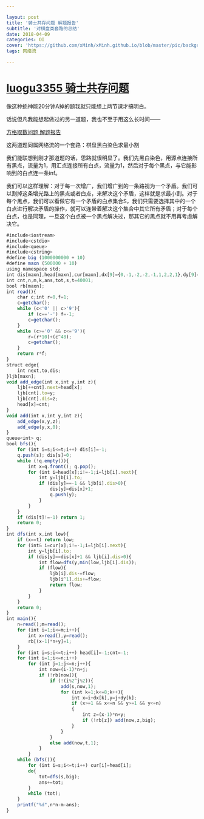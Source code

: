 ```yaml
---

layout: post
title: '骑士共存问题 解题报告'
subtitle: '对棋盘类套路的总结'
date: 2018-04-09
categories: OI
cover: 'https://github.com/xMinh/xMinh.github.io/blob/master/pic/background/Other/%E9%9D%9E%E5%8A%A8%E6%BC%AB/08.jpg?raw=true'
tags: 网络流

---
```


# [luogu3355 骑士共存问题](https://www.luogu.org/problemnew/show/P3355)

像这种蚝神能20分钟A掉的题我就只能想上两节课才搞明白。

话说但凡我能想起做过的另一道题，我也不至于用这么长时间——

[方格取数问题 解题报告](https://xminh.github.io/oi/2018/02/10/%E6%96%B9%E6%A0%BC%E5%8F%96%E6%95%B0%E9%97%AE%E9%A2%98-%E8%A7%A3%E9%A2%98%E6%8A%A5%E5%91%8A.html)

这两道题同属网络流的一个套路：棋盘黑白染色求最小割

我们能联想到刚才那道题的话，思路就很明显了。我们先黑白染色，用源点连接所有黑点，流量为1，用汇点连接所有白点，流量为1，然后对于每个黑点，与它能影响到的白点连一条inf。

我们可以这样理解：对于每一次增广，我们增广到的一条路视为一个矛盾。我们可以割掉这条增光路上的黑点或者白点，来解决这个矛盾，这样就是求最小割。对于每个黑点，我们可以看做它有一个矛盾的白点集合S，我们只需要选择其中的一个白点进行解决矛盾的操作，就可以连带着解决这个集合中其它所有矛盾；对于每个白点，也是同理，一旦这个白点被一个黑点解决过，那其它的黑点就不用再考虑解决它。

```javascript
#include<iostream>
#include<cstdio>
#include<queue>
#include<cstring>
#define big (1000000000 + 10)
#define maxn (500000 + 10)
using namespace std;
int dis[maxn],head[maxn],cur[maxn],dx[9]={0,-1,-2,-2,-1,1,2,2,1},dy[9]={0,-2,-1,1,2,-2,-1,1,2};
int cnt,n,m,k,ans,tot,s,t=40001;
bool rb[maxn];
int read(){
    char c;int r=0,f=1;
    c=getchar();
    while (c<'0' || c>'9'){
        if (c=='-') f=-1;
        c=getchar();
    }
    while (c>='0' && c<='9'){
        r=(r*10)+(c^48);
        c=getchar();
    }
    return r*f; 
}
struct edge{
    int next,to,dis;
}ljb[maxn];
void add_edge(int x,int y,int z){
    ljb[++cnt].next=head[x];
    ljb[cnt].to=y;
    ljb[cnt].dis=z;
    head[x]=cnt;
}
void add(int x,int y,int z){
    add_edge(x,y,z);
    add_edge(y,x,0);
}
queue<int> q;
bool bfs(){
    for (int i=s;i<=t;i++) dis[i]=-1;
    q.push(s); dis[s]=0;
    while (!q.empty()){
        int x=q.front(); q.pop();
        for (int i=head[x];i!=-1;i=ljb[i].next){
            int y=ljb[i].to;
            if (dis[y]==-1 && ljb[i].dis>0){
                dis[y]=dis[x]+1;
                q.push(y);
            }
        }
    }
    if (dis[t]!=-1) return 1;
    return 0;
}
int dfs(int x,int low){
    if (x==t) return low;
    for (int& i=cur[x];i!=-1;i=ljb[i].next){
        int y=ljb[i].to;
        if (dis[y]==dis[x]+1 && ljb[i].dis>0){
            int flow=dfs(y,min(low,ljb[i].dis));
            if (flow){
                ljb[i].dis-=flow;
                ljb[i^1].dis+=flow;
                return flow;
            }
        }
    }
    return 0;
}
int main(){
    n=read();m=read();
    for (int i=1;i<=m;i++){
        int x=read(),y=read();
        rb[(x-1)*n+y]=1;
    }
    for (int i=s;i<=t;i++) head[i]=-1;cnt=-1;
    for (int i=1;i<=n;i++)
        for (int j=1;j<=n;j++){
            int now=(i-1)*n+j;
            if (!rb[now]){
                if (!(i%2^j%2)){
                    add(s,now,1);
                    for (int k=1;k<=8;k++){
                        int x=i+dx[k],y=j+dy[k];
                        if (x>=1 && x<=n && y>=1 && y<=n)
                        { 
                            int z=(x-1)*n+y;
                            if (!rb[z]) add(now,z,big);
                        }
                    }
                }
                else add(now,t,1);
            }
        }
    while (bfs()){
        for (int i=s;i<=t;i++) cur[i]=head[i];
        do{
            tot=dfs(s,big);
            ans+=tot;
        }
        while (tot);
    }
    printf("%d",n*n-m-ans);
}
```